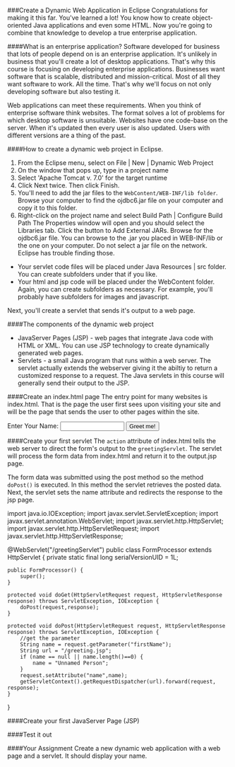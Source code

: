 ###Create a Dynamic Web Application in Eclipse
Congratulations for making it this far. You've learned a lot! You know how to create object-oriented Java applications and even some HTML. Now you're going to combine that knowledge to develop a true enterprise application.

####What is an enterprise application? 
Software developed for business that lots of people depend on is an enterprise application. It's unlikely in business that you'll create a lot of desktop applications. That's why this course is focusing on developing enterprise applications. Businesses want software that is scalable, distributed and mission-critical. Most of all they want software to work. All the time. That's why we'll focus on not only developing software but also testing it.

Web applications can meet these requirements. When you think of enterprise software think websites. The format solves a lot of problems for which desktop software is unsuitable. Websites have one code-base on the server. When it's updated then every user is also updated. Users with different versions are a thing of the past.

####How to create a dynamic web project in Eclipse. 
1. From the Eclipse menu, select on File | New | Dynamic Web Project
2. On the window that pops up, type in a project name
3. Select 'Apache Tomcat v. 7.0' for the target runtime
4. Click Next twice. Then click Finish.
5. You'll need to add the jar files to the ```WebContent/WEB-INF/lib folder```. Browse your computer to find the ojdbc6.jar file on your computer and copy it to this folder.
6. Right-click on the project name and select Build Path | Configure Build Path
The Properties window will open and you should select the Libraries tab. Click the button to Add External JARs. Browse for the ojdbc6.jar file. You can browse to the .jar you placed in WEB-INF/lib or the one on your computer. Do not select a jar file on the network. Eclipse has trouble finding those.

* Your servlet code files will  be placed under Java Resources | src folder. You can create subfolders under that if you like.
* Your html and jsp code will be placed under the WebContent folder. Again, you can create subfolders as necessary. For example, you'll probably have subfolders for images and javascript.

Next, you'll create a servlet that sends it's output to a web page.

####The components of the dynamic web project
* JavaServer Pages (JSP) - web pages that integrate Java code with HTML or XML. You can use JSP technology to create dynamically generated web pages. 
* Servlets - a small Java program that runs within a web server. The servlet actually extends the webserver giving it the abiltiy to return a customized response to a request. The Java servlets in this course will generally send their output to the JSP.

####Create an index.html page
The entry point for many websites is index.html. That is the page the user first sees upon visiting your site and will be the page that sends the user to other pages within the site.

<!DOCTYPE html>
<html>
<head>
<meta charset="UTF-8">
<title>Insert title here</title>
</head>
<body>
<form action="greetingServlet" method="post">
<label>Enter Your Name:</label>
<input type="text" name="firstName" value="" size="15">
<input type="submit" id="submit" value="Greet me!">
</form>
</body>
</html>

####Create your first servlet
The ```action``` attribute of index.html tells the web server to direct the form's output to the ```greetingServlet```. The servlet will process the form data from index.html and return it to the output.jsp page.

The form data was submitted using the post method so the method ```doPost()``` is executed. In this method the servlet retrieves the posted data. Next, the servlet sets the name attribute and redirects the response to the jsp page.


import java.io.IOException;
import javax.servlet.ServletException;
import javax.servlet.annotation.WebServlet;
import javax.servlet.http.HttpServlet;
import javax.servlet.http.HttpServletRequest;
import javax.servlet.http.HttpServletResponse;

@WebServlet("/greetingServlet")
public class FormProcessor extends HttpServlet {
	private static final long serialVersionUID = 1L;
       
    public FormProcessor() {
        super();
    }

	protected void doGet(HttpServletRequest request, HttpServletResponse response) throws ServletException, IOException {
		doPost(request,response);
	}

	protected void doPost(HttpServletRequest request, HttpServletResponse response) throws ServletException, IOException {
		//get the parameter 
		String name = request.getParameter("firstName");
		String url = "/greeting.jsp";
		if (name == null || name.length()==0) {
			name = "Unnamed Person";
		}
		request.setAttribute("name",name);
		getServletContext().getRequestDispatcher(url).forward(request, response);
	}

}


####Create your first JavaServer Page (JSP)

####Test it out

####Your Assignment
Create a new dynamic web application with a web page and a servlet. It should display your name.


